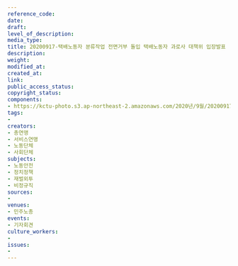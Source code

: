 ```yaml
---
reference_code: 
date: 
draft: 
level_of_description: 
media_type: 
title: 20200917-택배노동자 분류작업 전면거부 돌입 택배노동자 과로사 대책위 입장발표
description: 
weight: 
modified_at: 
created_at: 
link: 
public_access_status: 
copyright_status: 
components:
- https://kctu-photo.s3.ap-northeast-2.amazonaws.com/2020년/9월/20200917-택배노동자+분류작업+전면거부+돌입+택배노동자+과로사+대책위+입장발표/_W5D0035.jpg
tags:
- 
creators:
- 총연맹
- 서비스연맹
- 노동단체
- 사회단체
subjects:
- 노동안전
- 정치정책
- 재벌외투
- 비정규직
sources:
- 
venues:
- 민주노총
events:
- 기자회견
culture_workers:
- 
issues:
- 
---
```

